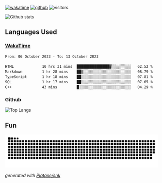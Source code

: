 [![wakatime](https://wakatime.com/badge/user/82c377cd-a54c-404c-b7df-177b313ca539.svg)](https://wakatime.com/@82c377cd-a54c-404c-b7df-177b313ca539)
[![github](https://img.shields.io/github/followers/xinthose?logo=github&style=plastic)](https://github.com/alanhamlett?tab=followers)
![visitors](https://visitor-badge.glitch.me/badge?page_id=xinthose&left_color=green&right_color=red)

![Github stats](https://github-readme-stats.vercel.app/api?username=xinthose&show_icons=true&theme=radical&count_private=true)

## Languages Used

### [WakaTime](https://wakatime.com/)
<!--START_SECTION:waka-->

```txt
From: 06 October 2023 - To: 13 October 2023

HTML             10 hrs 31 mins  ███████████████▓░░░░░░░░░   62.52 %
Markdown         1 hr 28 mins    ██▒░░░░░░░░░░░░░░░░░░░░░░   08.79 %
TypeScript       1 hr 18 mins    ██░░░░░░░░░░░░░░░░░░░░░░░   07.81 %
SQL              1 hr 17 mins    ██░░░░░░░░░░░░░░░░░░░░░░░   07.65 %
C++              43 mins         █░░░░░░░░░░░░░░░░░░░░░░░░   04.29 %
```

<!--END_SECTION:waka-->

### Github

![Top Langs](https://github-readme-stats.vercel.app/api/top-langs/?username=xinthose)

## Fun
![github contribution grid snake animation](https://raw.githubusercontent.com/xinthose/xinthose/output/github-contribution-grid-snake.svg)

_generated with [Platane/snk](https://github.com/Platane/snk)_
